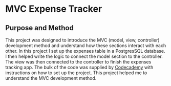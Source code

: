 # MVC Expense Tracker

## Purpose and Method

This project was designed to introduce the MVC (model, view, controller) development method and understand how these sections interact with each other. In this project I set up the expenses table in a PostgresSQL database. I then helped write the logic to connect the model section to the controller. The view was then connected to the controller to finish the expenses tracking app. The bulk of the code was supplied by [Codecademy](https://codecademy.com) with instructions on how to set up the project. This project helped me to understand the MVC development method.

